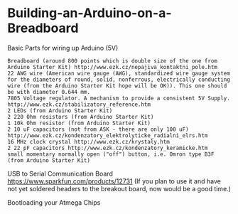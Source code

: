 # Building-an-Arduino-on-a-Breadboard

Basic Parts for wiring up Arduino (5V) 

    Breadboard (around 800 points which is double size of the one from Arduino Starter Kit) http://www.ezk.cz/nepajiva_kontaktni_pole.htm
    22 AWG wire (American wire gauge (AWG), standardized wire gauge system for the diameters of round, solid, nonferrous, electrically conducting wire (from the Arduino Starter Kit hope will be OK)). This one should be with diameter 0.644 mm.
    7805 Voltage regulator. A mechanism to provide a consistent 5V Supply. http://www.ezk.cz/stabilizatory_reference.htm
    2 LEDs (from Arduino Starter Kit) 
    2 220 Ohm resistors (from Arduino Starter Kit) 
    1 10k Ohm resistor (from Arduino Starter Kit) 
    2 10 uF capacitors (not from ASK - there are only 100 uF) http://www.ezk.cz/kondenzatory_elektrolyticke_radialni_elrs.htm
    16 MHz clock crystal http://www.ezk.cz/krystaly.htm
    2 22 pF capacitors http://www.ezk.cz/kondenzatory_keramicke.htm
    small momentary normally open ("off") button, i.e. Omron type B3F (from Arduino Starter Kit) 
    
USB to Serial Communication Board
    https://www.sparkfun.com/products/12731 (If you plan to use it and have not yet soldered headers to the breakout board, now                would be a good time.)
    
Bootloading your Atmega Chips
    
          
         
    
